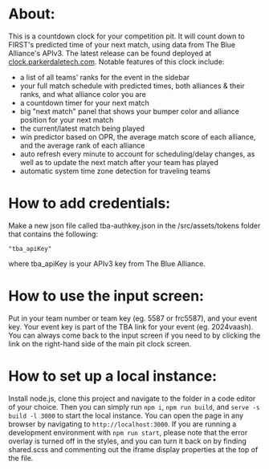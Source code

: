 # About: #
This is a countdown clock for your competition pit. It will count down to FIRST's predicted time of your next match, using data from The Blue Alliance's APIv3. The latest release can be found deployed at <a href="https://clock.parkerdaletech.com" target="_blank">clock.parkerdaletech.com</a>. Notable features of this clock include:
* a list of all teams' ranks for the event in the sidebar
* your full match schedule with predicted times, both alliances & their ranks, and what alliance color you are
* a countdown timer for your next match
* big "next match" panel that shows your bumper color and alliance position for your next match
* the current/latest match being played
* win predictor based on OPR, the average match score of each alliance, and the average rank of each alliance
* auto refresh every minute to account for scheduling/delay changes, as well as to update the next match after your team has played
* automatic system time zone detection for traveling teams

# How to add credentials: #
Make a new json file called tba-authkey.json in the /src/assets/tokens folder that contains the following:
```
"tba_apiKey"
```
where tba_apiKey is your APIv3 key from The Blue Alliance.

# How to use the input screen: #
Put in your team number or team key (eg. 5587 or frc5587), and your event key. Your event key is part of the TBA link for your event (eg. 2024vaash). You can always come back to the input screen if you need to by clicking the link on the right-hand side of the main 
pit clock screen.

# How to set up a local instance: #
Install node.js, clone this project and navigate to the folder in a code editor of your choice. Then you can simply run `npm i`, 
`npm run build`, and `serve -s build -l 3000` to start the local instance. You can open the page in any browser by navigating to 
`http://localhost:3000`. If you are running a development environment with `npm run start`, please note that the error overlay is
turned off in the styles, and you can turn it back on by finding shared.scss and commenting out the iframe display properties at
the top of the file.